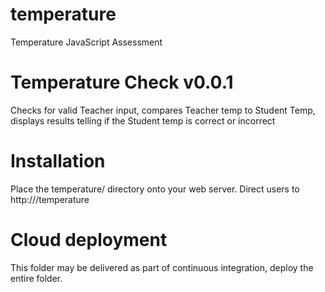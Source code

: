 # temperature
Temperature JavaScript Assessment

# Temperature Check v0.0.1

Checks for valid Teacher input, compares Teacher temp to Student Temp, displays results telling if the Student temp is correct or incorrect

# Installation

Place the temperature/ directory onto your web server. Direct users to http://<your-site>/temperature

# Cloud deployment

This folder may be delivered as part of continuous integration, deploy the entire folder.